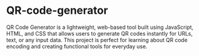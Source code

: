# QR-code-generator
  QR Code Generator is a lightweight, web-based tool built using JavaScript, HTML, and CSS that allows users to generate QR codes instantly for URLs, text, or any input data. This project is perfect for learning about QR code encoding and creating functional tools for everyday use.
